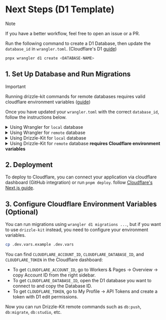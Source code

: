 # Next Steps (D1 Template)

> [!NOTE]
> If you have a better workflow, feel free to open an issue or a PR.

Run the following command to create a D1 Database, then update the `database_id` in `wrangler.toml`. (Cloudflare's D1 [guide](https://developers.cloudflare.com/d1/get-started/))

   ```sh
   pnpx wrangler d1 create <DATABASE-NAME>
   ```

## 1. Set Up Database and Run Migrations

> [!IMPORTANT]
> Running drizzle-kit commands for remote databases requires valid cloudflare environment variables ([guide](#3-configure-cloudflare-environment-variables-optional))

Once you have updated your `wrangler.toml` with the correct `database_id`, follow the instructions below.

<details>
  <summary>Using Wrangler for <code>local</code> database</summary>

  ```sh
  pnpm db:generate
  pnpm d1:migrate:local 
  pnpm dev # or pnpm preview
  ```
</details>

<details>
  <summary>Using Wrangler for <code>remote</code> database</summary>
  
  ```sh
  pnpm db:generate
  pnpm d1:migrate:remote
  pnpm dev # or pnpm preview
  ```
</details>

<details>
  <summary>Using Drizzle-Kit for <code>local</code> database</summary>
  
  ### Using Migrations
  ```sh
  pnpm db:generate
  pnpm db:migrate:local
  pnpm dev # or pnpm preview
  ```

  ### Pushing Schema Changes
  ```sh
  pnpm db:push:local
  pnpm dev # or pnpm preview
  ```
</details>

<details>
  <summary>Using Drizzle-Kit for <code>remote</code> database <strong>requires Cloudflare environment variables</strong></summary> 
  
  ### Using Migrations
  ```sh
  pnpm db:generate
  pnpm db:migrate
  pnpm dev # or pnpm preview
  ```

  ### Pushing Schema Changes
  ```sh
  pnpm db:push
  pnpm dev # or pnpm preview
  ```
</details>

## 2. Deployment

To deploy to Cloudflare, you can connect your application via cloudflare dashboard (GitHub integration) or run `pnpm deploy`. follow [Cloudflare's Next.js guide](https://developers.cloudflare.com/pages/framework-guides/nextjs/ssr/get-started/#6-deploy-to-cloudflare-pages). 


## 3. Configure Cloudflare Environment Variables (Optional)

You can run migrations using `wrangler d1 migrations ...`, but if you want to use `drizzle-kit` instead, you need to configure your environment variables.

```sh
cp .dev.vars.example .dev.vars
```

You can find `CLOUDFLARE_ACCOUNT_ID`, `CLOUDFLARE_DATABASE_ID`, and `CLOUDFLARE_TOKEN` in the Cloudflare dashboard:

- To get `CLOUDFLARE_ACCOUNT_ID`, go to Workers & Pages -> Overview -> copy Account ID from the right sidebar.
- To get `CLOUDFLARE_DATABASE_ID`, open the D1 database you want to connect to and copy the Database ID.
- To get `CLOUDFLARE_TOKEN`, go to My Profile -> API Tokens and create a token with D1 edit permissions.

Now you can run Drizzle-Kit remote commands such as `db:push`, `db:migrate`, `db:studio`, etc.
